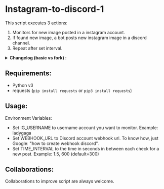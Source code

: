 # Instagram-to-discord-1

This script executes 3 actions:

1. Monitors for new image posted in a instagram account.
2. If found new image, a bot posts new instagram image in a discord channel.
3. Repeat after set interval.

<details><summary><b>Changelog (basic vs fork) :</b></summary>
<p>

- Add multi-user support
- Improved embed
- Bypass instagram's anti-bot security
- Sends all the photos and videos that have been published during the interval (example: if the user sends 3 photos in the same minute, the bot will send the 3 photos)
- Detection of a video
- Ignore the 1st verification
- Reduction of the verification interval
- Removal of useless dependencies
- Minor changes (optimization of functions, deletion of comments, ...)
</p>
</details>

## Requirements:

- Python v3
- requests (`pip install requests` or `pip3 install requests`)

## Usage:

Environment Variables:

- Set IG_USERNAME to username account you want to monitor. Example: ladygaga
- Set WEBHOOK_URL to Discord account webhook url. To know how, just Google: "how to create webhook discord".
- Set TIME_INTERVAL to the time in seconds in between each check for a new post. Example: 1.5, 600 (default=300)

## Collaborations:

Collaborations to improve script are always welcome.
